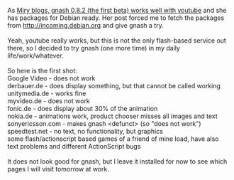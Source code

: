 <html><body><p>As <a href="http://www.miriamruiz.es/weblog/?p=154" target="_blank">Miry blogs, gnash 0.8.2 (the first beta) works well with youtube</a> and she has packages for Debian ready. Her post forced me to fetch the packages from <a href="http://incoming.debian.org">http://incoming.debian.org</a> and give gnash a try.<br>
<br>
Yeah, youtube really works, but this is not the only flash-based service out there, so I decided to try gnash (one more time) in my daily life/work/whatever.<br>
<br>
So here is the first shot:<br>
Google Video - does not work<br>
derbauer.de - does display something, but that cannot be called working<br>
unitymedia.de - works fine<br>
myvideo.de - does not work<br>
fonic.de - does display about 30% of the animation<br>
nokia.de - animations work, product chooser misses all images and text<br>
sonyericsson.com - makes gnash &lt;defunct&gt; (so "does not work")<br>
speedtest.net - no text, no functionality, but graphics<br>
some flash/actionscript based games of a friend of mine load, have also text problems and different ActionScript bugs<br>
<br>
It does not look good for gnash, but I leave it installed for now to see which pages I will visit tomorrow at work.</p></body></html>